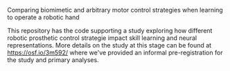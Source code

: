 Comparing biomimetic and arbitrary motor control strategies when learning to operate a robotic hand

This repository has the code supporting a study exploring how different robotic prosthetic control strategie impact skill learning and neural representations. More details on the study at this stage can be found at https://osf.io/3m592/ where we've provided an informal pre-registration for the study and primary analyses.
